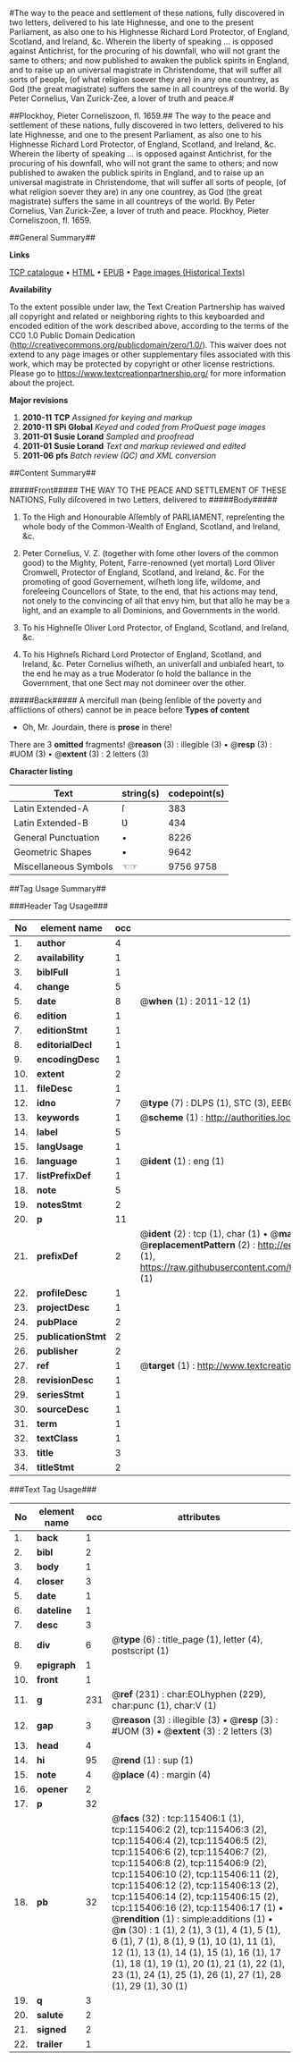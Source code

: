 #The way to the peace and settlement of these nations, fully discovered in two letters, delivered to his late Highnesse, and one to the present Parliament, as also one to his Highnesse Richard Lord Protector, of England, Scotland, and Ireland, &c. Wherein the liberty of speaking ... is opposed against Antichrist, for the procuring of his downfall, who will not grant the same to others; and now published to awaken the publick spirits in England, and to raise up an universal magistrate in Christendome, that will suffer all sorts of people, (of what religion soever they are) in any one countrey, as God (the great magistrate) suffers the same in all countreys of the world. By Peter Cornelius, Van Zurick-Zee, a lover of truth and peace.#

##Plockhoy, Pieter Corneliszoon, fl. 1659.##
The way to the peace and settlement of these nations, fully discovered in two letters, delivered to his late Highnesse, and one to the present Parliament, as also one to his Highnesse Richard Lord Protector, of England, Scotland, and Ireland, &c. Wherein the liberty of speaking ... is opposed against Antichrist, for the procuring of his downfall, who will not grant the same to others; and now published to awaken the publick spirits in England, and to raise up an universal magistrate in Christendome, that will suffer all sorts of people, (of what religion soever they are) in any one countrey, as God (the great magistrate) suffers the same in all countreys of the world. By Peter Cornelius, Van Zurick-Zee, a lover of truth and peace.
Plockhoy, Pieter Corneliszoon, fl. 1659.

##General Summary##

**Links**

[TCP catalogue](http://www.ota.ox.ac.uk/tcp/)  • 
[HTML](http://tei.it.ox.ac.uk/tcp/Texts-HTML/free/A90/A90786.html)  • 
[EPUB](http://tei.it.ox.ac.uk/tcp/Texts-EPUB/free/A90/A90786.epub) • 
[Page images (Historical Texts)](https://historicaltexts.jisc.ac.uk/eebo-99863217e)

**Availability**

To the extent possible under law, the Text Creation Partnership has waived all copyright and related or neighboring rights to this keyboarded and encoded edition of the work described above, according to the terms of the CC0 1.0 Public Domain Dedication (http://creativecommons.org/publicdomain/zero/1.0/). This waiver does not extend to any page images or other supplementary files associated with this work, which may be protected by copyright or other license restrictions. Please go to https://www.textcreationpartnership.org/ for more information about the project.

**Major revisions**

1. __2010-11__ __TCP__ *Assigned for keying and markup*
1. __2010-11__ __SPi Global__ *Keyed and coded from ProQuest page images*
1. __2011-01__ __Susie Lorand__ *Sampled and proofread*
1. __2011-01__ __Susie Lorand__ *Text and markup reviewed and edited*
1. __2011-06__ __pfs__ *Batch review (QC) and XML conversion*

##Content Summary##

#####Front#####
THE WAY TO THE PEACE AND SETTLEMENT OF THESE NATIONS, Fully diſcovered in two Letters, delivered to 
#####Body#####

1. To the High and Honourable Aſſembly of PARLIAMENT, repreſenting the whole body of the Common-Wealth of England, Scotland, and Ireland, &c.

1. Peter Cornelius, V. Z. (together with ſome other lovers of the common good) to the Mighty, Potent, Farre-renowned (yet mortal) Lord Oliver Cromwell, Protector of England, Scotland, and Ireland, &c. For the promoting of good Governement, wiſheth long life, wiſdome, and foreſeeing Councellors of State, to the end, that his actions may tend, not onely to the convincing of all that envy him, but that alſo he may be a light, and an example to all Dominions, and Governments in the world.

1. To his Highneſſe Oliver Lord Protector, of England, Scotland, and Ireland, &c.

1. To his Highneſs Richard Lord Protector of England, Scotland, and Ireland, &c. Peter Cornelius wiſheth, an univerſall and unbiaſed heart, to the end he may as a true Moderator ſo hold the ballance in the Government, that one Sect may not domineer over the other.

#####Back#####
A mercifull man (being ſenſible of the poverty and afflictions of others) cannot be in peace before 
**Types of content**

  * Oh, Mr. Jourdain, there is **prose** in there!

There are 3 **omitted** fragments! 
 @__reason__ (3) : illegible (3)  •  @__resp__ (3) : #UOM (3)  •  @__extent__ (3) : 2 letters (3)

**Character listing**


|Text|string(s)|codepoint(s)|
|---|---|---|
|Latin Extended-A|ſ|383|
|Latin Extended-B|Ʋ|434|
|General Punctuation|•|8226|
|Geometric Shapes|▪|9642|
|Miscellaneous Symbols|☜☞|9756 9758|

##Tag Usage Summary##

###Header Tag Usage###

|No|element name|occ|attributes|
|---|---|---|---|
|1.|__author__|4||
|2.|__availability__|1||
|3.|__biblFull__|1||
|4.|__change__|5||
|5.|__date__|8| @__when__ (1) : 2011-12 (1)|
|6.|__edition__|1||
|7.|__editionStmt__|1||
|8.|__editorialDecl__|1||
|9.|__encodingDesc__|1||
|10.|__extent__|2||
|11.|__fileDesc__|1||
|12.|__idno__|7| @__type__ (7) : DLPS (1), STC (3), EEBO-CITATION (1), PROQUEST (1), VID (1)|
|13.|__keywords__|1| @__scheme__ (1) : http://authorities.loc.gov/ (1)|
|14.|__label__|5||
|15.|__langUsage__|1||
|16.|__language__|1| @__ident__ (1) : eng (1)|
|17.|__listPrefixDef__|1||
|18.|__note__|5||
|19.|__notesStmt__|2||
|20.|__p__|11||
|21.|__prefixDef__|2| @__ident__ (2) : tcp (1), char (1)  •  @__matchPattern__ (2) : ([0-9\-]+):([0-9IVX]+) (1), (.+) (1)  •  @__replacementPattern__ (2) : http://eebo.chadwyck.com/downloadtiff?vid=$1&page=$2 (1), https://raw.githubusercontent.com/textcreationpartnership/Texts/master/tcpchars.xml#$1 (1)|
|22.|__profileDesc__|1||
|23.|__projectDesc__|1||
|24.|__pubPlace__|2||
|25.|__publicationStmt__|2||
|26.|__publisher__|2||
|27.|__ref__|1| @__target__ (1) : http://www.textcreationpartnership.org/docs/. (1)|
|28.|__revisionDesc__|1||
|29.|__seriesStmt__|1||
|30.|__sourceDesc__|1||
|31.|__term__|1||
|32.|__textClass__|1||
|33.|__title__|3||
|34.|__titleStmt__|2||


###Text Tag Usage###

|No|element name|occ|attributes|
|---|---|---|---|
|1.|__back__|1||
|2.|__bibl__|2||
|3.|__body__|1||
|4.|__closer__|3||
|5.|__date__|1||
|6.|__dateline__|1||
|7.|__desc__|3||
|8.|__div__|6| @__type__ (6) : title_page (1), letter (4), postscript (1)|
|9.|__epigraph__|1||
|10.|__front__|1||
|11.|__g__|231| @__ref__ (231) : char:EOLhyphen (229), char:punc (1), char:V (1)|
|12.|__gap__|3| @__reason__ (3) : illegible (3)  •  @__resp__ (3) : #UOM (3)  •  @__extent__ (3) : 2 letters (3)|
|13.|__head__|4||
|14.|__hi__|95| @__rend__ (1) : sup (1)|
|15.|__note__|4| @__place__ (4) : margin (4)|
|16.|__opener__|2||
|17.|__p__|32||
|18.|__pb__|32| @__facs__ (32) : tcp:115406:1 (1), tcp:115406:2 (2), tcp:115406:3 (2), tcp:115406:4 (2), tcp:115406:5 (2), tcp:115406:6 (2), tcp:115406:7 (2), tcp:115406:8 (2), tcp:115406:9 (2), tcp:115406:10 (2), tcp:115406:11 (2), tcp:115406:12 (2), tcp:115406:13 (2), tcp:115406:14 (2), tcp:115406:15 (2), tcp:115406:16 (2), tcp:115406:17 (1)  •  @__rendition__ (1) : simple:additions (1)  •  @__n__ (30) : 1 (1), 2 (1), 3 (1), 4 (1), 5 (1), 6 (1), 7 (1), 8 (1), 9 (1), 10 (1), 11 (1), 12 (1), 13 (1), 14 (1), 15 (1), 16 (1), 17 (1), 18 (1), 19 (1), 20 (1), 21 (1), 22 (1), 23 (1), 24 (1), 25 (1), 26 (1), 27 (1), 28 (1), 29 (1), 30 (1)|
|19.|__q__|3||
|20.|__salute__|2||
|21.|__signed__|2||
|22.|__trailer__|1||
